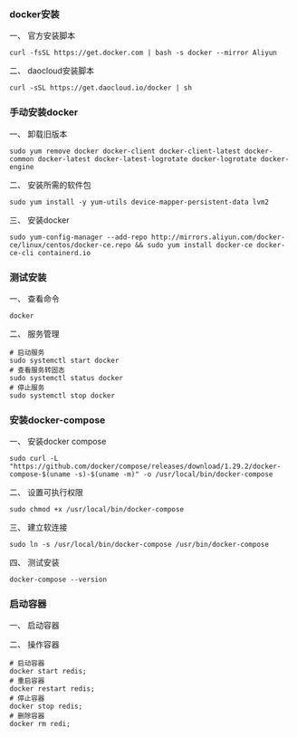 ### docker安装

一、 官方安装脚本
```shell
curl -fsSL https://get.docker.com | bash -s docker --mirror Aliyun
```

二、 daocloud安装脚本
```shell
curl -sSL https://get.daocloud.io/docker | sh
```

### 手动安装docker

一、 卸载旧版本
```shell
sudo yum remove docker docker-client docker-client-latest docker-common docker-latest docker-latest-logrotate docker-logrotate docker-engine
```

二、 安装所需的软件包
```shell
sudo yum install -y yum-utils device-mapper-persistent-data lvm2
```

三、 安装docker
```shell
sudo yum-config-manager --add-repo http://mirrors.aliyun.com/docker-ce/linux/centos/docker-ce.repo && sudo yum install docker-ce docker-ce-cli containerd.io
```

### 测试安装

一、 查看命令
```shell
docker 
```

二、 服务管理
```shell
# 启动服务
sudo systemctl start docker
# 查看服务转固态
sudo systemctl status docker
# 停止服务
sudo systemctl stop docker
```

### 安装docker-compose

一、 安装docker compose
```shell
sudo curl -L "https://github.com/docker/compose/releases/download/1.29.2/docker-compose-$(uname -s)-$(uname -m)" -o /usr/local/bin/docker-compose
```

二、 设置可执行权限
```shell
sudo chmod +x /usr/local/bin/docker-compose
```

三、 建立软连接
```shell
sudo ln -s /usr/local/bin/docker-compose /usr/bin/docker-compose
```

四、 测试安装
```shell
docker-compose --version
```

### 启动容器

一、 启动容器

二、 操作容器
```shel
# 启动容器
docker start redis;
# 重启容器
docker restart redis;
# 停止容器
docker stop redis;
# 删除容器
docker rm redi;
```